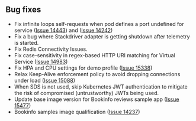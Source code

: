 ## Bug fixes

- Fix infinite loops self-requests when pod defines a port undefined for service ([Issue 14443](https://github.com/istio/istio/issues/14443)) and ([Issue 14242](https://github.com/istio/istio/issues/14242))
- Fix a bug where Stackdriver adapter is getting shutdown after telemetry is started.
- Fix Redis Connectivity Issues.
- Fix case-sensitivity in regex-based HTTP URI matching for Virtual Service ([Issue 14983](https://github.com/istio/istio/issues/14983))
- Fix HPA and CPU settings for demo profile ([Issue 15338](https://github.com/istio/istio/issues/15338))
- Relax Keep-Alive enforcement policy to avoid dropping connections under load ([Issue 15088](https://github.com/istio/istio/issues/15088))
- When SDS is not used, skip Kubernetes JWT authentication to mitigate the risk of compromised (untrustworthy) JWTs being used.
- Update base image version for Bookinfo reviews sample app ([Issue 15477](https://github.com/istio/istio/issues/15477))
- Bookinfo samples image qualification ([Issue 14237](https://github.com/istio/istio/issues/14237))
